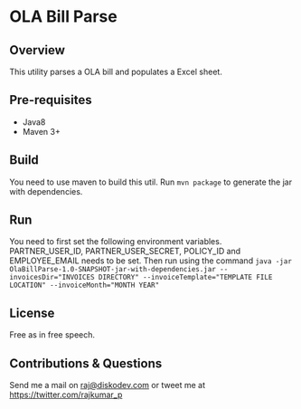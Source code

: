 # OLA Bill Parse

## Overview
This utility parses a OLA bill and populates a Excel sheet.

## Pre-requisites
* Java8
* Maven 3+

## Build
You need to use maven to build this util. Run `mvn package` to generate the jar with dependencies. 

## Run
You need to first set the following environment variables. PARTNER_USER_ID, PARTNER_USER_SECRET, POLICY_ID and EMPLOYEE_EMAIL needs to be set. Then run using the command `java -jar OlaBillParse-1.0-SNAPSHOT-jar-with-dependencies.jar --invoicesDir="INVOICES DIRECTORY" --invoiceTemplate="TEMPLATE FILE LOCATION" --invoiceMonth="MONTH YEAR"`

## License
Free as in free speech.

## Contributions & Questions
Send me a mail on <raj@diskodev.com> or tweet me at <https://twitter.com/rajkumar_p>
